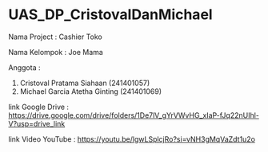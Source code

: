 # UAS_DP_CristovalDanMichael

Nama Project : Cashier Toko

Nama Kelompok : Joe Mama

Anggota :

1. Cristoval Pratama Siahaan (241401057)
2. Michael Garcia Atetha Ginting (241401069)
   
link Google Drive : https://drive.google.com/drive/folders/1De7lV_gYrVWvHG_xIaP-fJq22nUIhl-V?usp=drive_link

link Video YouTube : https://youtu.be/lgwLSplcjRo?si=vNH3gMqVaZdt1u2o
